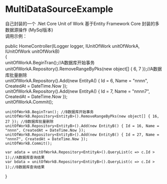 # MultiDataSourceExample
自己封装的一个 .Net Core Unit of Work 基于Entity Framework Core 封装的多数据源操作 (MySql版本)<br>
调用示例：<br>



public HomeController(ILogger<HomeController> logger, IUnitOfWork<AContext> unitOfWorkA, IUnitOfWork<BContext> unitOfWorkB)<br>
{<br>
    unitOfWorkA.BeginTran();//A数据库开始事务<br>
    unitOfWorkA.Repository<EntityA>().RemoveRangeByPks(new object[] { 6, 7 });//A数据库批量删除<br>
    unitOfWorkA.Repository<EntityA>().Add(new EntityA() { Id = 6, Name = "nnnn", CreatedAt = DateTime.Now });<br>
    unitOfWorkA.Repository<EntityA>().Add(new EntityA() { Id = 7, Name = "nnnn7", CreatedAt = DateTime.Now });<br>
    unitOfWorkA.Commit();<br>

    unitOfWorkB.BeginTran(); //B数据库开始事务
    unitOfWorkB.Repository<EntityB>().RemoveRangeByPks(new object[] { 16, 27 }); //B数据库批量删除
    unitOfWorkB.Repository<EntityB>().Add(new EntityB() { Id = 16, Name = "nnnn", CreatedAt = DateTime.Now });
    unitOfWorkB.Repository<EntityB>().Add(new EntityB() { Id = 27, Name = "nnnn7", CreatedAt = DateTime.Now });
    unitOfWorkB.Commit();

    var adata = unitOfWorkA.Repository<EntityA>().QueryList(c => c.Id > 1);//A数据库查询结果
    var bdata = unitOfWorkB.Repository<EntityB>().QueryList(c => c.Id > 1);//B数据库查询结果
}
